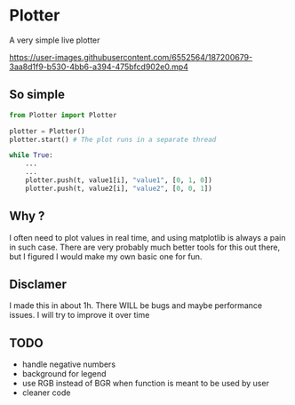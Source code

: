 # Plotter

A  very simple live plotter

https://user-images.githubusercontent.com/6552564/187200679-3aa8d1f9-b530-4bb6-a394-475bfcd902e0.mp4
## So simple

```python
from Plotter import Plotter

plotter = Plotter()
plotter.start() # The plot runs in a separate thread

while True:
    ...
    ...
    plotter.push(t, value1[i], "value1", [0, 1, 0])
    plotter.push(t, value2[i], "value2", [0, 0, 1])
```

## Why ?

I often need to plot values in real time, and using matplotlib is always a pain in such case. There are very probably much better tools for this out there, but I figured I would make my own basic one for fun.

## Disclamer 

I made this in about 1h. There WILL be bugs and maybe performance issues. I will try to improve it over time

## TODO
- handle negative numbers
- background for legend
- use RGB instead of BGR when function is meant to be used by user
- cleaner code
